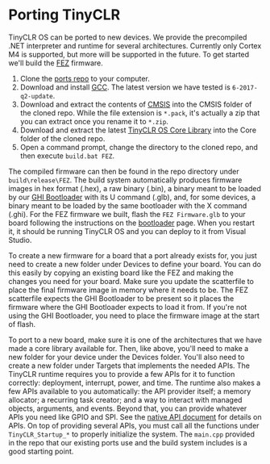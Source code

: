 # Porting TinyCLR

TinyCLR OS can be ported to new devices. We provide the precompiled .NET interpreter and runtime for several architectures. Currently only Cortex M4 is supported, but more will be supported in the future. To get started we'll build the [FEZ](../../hardware/products/FEZ.md) firmware.

1. Clone the [ports repo](https://github.com/ghi-electronics/TinyCLR-Ports) to your computer.
2. Download and install [GCC](https://developer.arm.com/open-source/gnu-toolchain/gnu-rm/downloads). The latest version we have tested is `6-2017-q2-update`.
3. Download and extract the contents of [CMSIS](https://github.com/ARM-software/CMSIS/releases/download/v4.3.0/ARM.CMSIS.4.3.0.pack) into the CMSIS folder of the cloned repo. While the file extension is `*.pack`, it's actually a zip that you can extract once you rename it to `*.zip`.
4. Download and extract the latest [TinyCLR OS Core Library](https://github.com/ghi-electronics/TinyCLR-Ports/releases) into the Core folder of the cloned repo.
5. Open a command prompt, change the directory to the cloned repo, and then execute `build.bat FEZ`.

The compiled firmware can then be found in the repo directory under `build\release\FEZ`. The build system automatically produces firmware images in hex format (.hex), a raw binary (.bin), a binary meant to be loaded by our [GHI Bootloader](../../hardware/loaders/bootloader.md) with its U command (.glb), and, for some devices, a binary meant to be loaded by the same bootloader with the X command (.ghi). For the FEZ firmware we built, flash the `FEZ Firmware.glb` to your board following the instructions on the [bootloader](../../hardware/loaders/bootloader.md) page. When you restart it, it should be running TinyCLR OS and you can deploy to it from Visual Studio.

To create a new firmware for a board that a port already exists for, you just need to create a new folder under Devices to define your board. You can do this easily by copying an existing board like the FEZ and making the changes you need for your board. Make sure you update the scatterfile to place the final firmware image in memory where it needs to be. The FEZ scatterfile expects the GHI Bootloader to be present so it places the firmware where the GHI Bootloader expects to load it from. If you're not using the GHI Bootloader, you need to place the firmware image at the start of flash.

To port to a new board, make sure it is one of the architectures that we have made a core library available for. Then, like above, you'll need to make a new folder for your device under the Devices folder. You'll also need to create a new folder under Targets that implements the needed APIs. The TinyCLR runtime requires you to provide a few APIs for it to function correctly: deployment, interrupt, power, and time. The runtime also makes a few APIs available to you automatically: the API provider itself; a memory allocator; a recurring task creator; and a way to interact with managed objects, arguments, and events. Beyond that, you can provide whatever APIs you need like GPIO and SPI. See the [native API document](native_apis.md) for details on APIs. On top of providing several APIs, you must call all the functions under `TinyCLR_Startup_*` to properly initialize the system. The `main.cpp` provided in the repo that our existing ports use and the build system includes is a good starting point.
